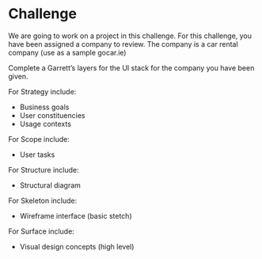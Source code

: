 # Challenge

We are going to work on a project in this challenge. For this challenge, you have been assigned a company to review. The company is a car rental company (use as a sample gocar.ie)

Complete a Garrett’s layers for the UI stack for the company you have been given.
 
For Strategy include:

- Business goals
- User constituencies
- Usage contexts

For Scope include:

- User tasks

For Structure include:

- Structural diagram

For Skeleton include:

- Wireframe interface (basic stetch)

For Surface include:

- Visual design concepts (high level)
